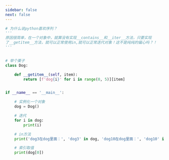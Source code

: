 ```yaml
---
sidebar: false
next: false
---
```

<BlogInfo/>






```python
# 为什么说python喜欢序列？
'''
原因很简单，在一个对象中，就算没有实现__contains__和__iter__方法，只要实现
了__getitem__方法，就可以正常使用in,就可以正常迭代对象！这不是纯纯的偏心吗？！
'''


# 举个栗子
class Dog:

    def __getitem__(self, item):
        return [f'dog{i}' for i in range(0, 5)][item]


if __name__ == '__main__':

    # 实例化一个对象
    dog = Dog()

    # 迭代
    for i in dog:
        print(i)

    # in方法
    print('dog3在dog里面：', 'dog3' in dog, 'dog10在dog里面：', 'dog10' in dog)

    # 索引取值
    print(dog[0])

```






<ActionBox />
        
<style>#top-box {margin-top:0.5rem!important;}</style>